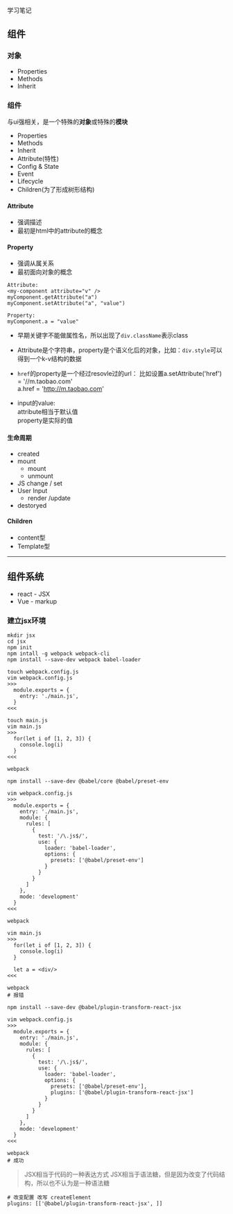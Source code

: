 学习笔记


## 组件

### 对象
- Properties
- Methods
- Inherit

### 组件
与ui强相关，是一个特殊的**对象**或特殊的**模块**  
- Properties
- Methods
- Inherit
- Attribute(特性)
- Config & State
- Event
- Lifecycle
- Children(为了形成树形结构)

#### Attribute
- 强调描述
- 最初是html中的attribute的概念

#### Property
- 强调从属关系
- 最初面向对象的概念

```
Attribute:
<my-component attribute="v" />
myComponent.getAttribute("a")
myComponent.setAttribute("a", "value")

Property:
myComponent.a = "value"
```

- 早期关键字不能做属性名，所以出现了`div.className`表示class

- Attribute是个字符串，property是个语义化后的对象，比如：`div.style`可以得到一个k-v结构的数据

- `href`的property是一个经过resovle过的url：
  比如设置a.setAttribute('href') = '//m.taobao.com'  
  a.href = 'http://m.taobao.com'  

- input的value:  
attribute相当于默认值  
property是实际的值

#### 生命周期
- created
- mount
  - mount
  - unmount 
- JS change / set
- User Input
  - render /update
- destoryed

#### Children
- content型
- Template型

------

## 组件系统
- react - JSX
- Vue - markup

### 建立jsx环境
```
mkdir jsx
cd jsx
npm init
npm intall -g webpack webpack-cli
npm install --save-dev webpack babel-loader

touch webpack.config.js
vim webpack.config.js
>>>
  module.exports = {
    entry: './main.js',
  }
<<<

touch main.js
vim main.js
>>>
  for(let i of [1, 2, 3]) {
    console.log(i)
  }
<<<

webpack

npm install --save-dev @babel/core @babel/preset-env

vim webpack.config.js
>>>
  module.exports = {
    entry: './main.js',
    module: {
      rules: [
        {
          test: '/\.js$/',
          use: {
            loader: 'babel-loader',
            options: {
              presets: ['@babel/preset-env']
            }
          }
        }
      ]
    },
    mode: 'development'
  }
<<<

webpack

vim main.js
>>>
  for(let i of [1, 2, 3]) {
    console.log(i)
  }

  let a = <div/>
<<<

webpack
# 报错

npm install --save-dev @babel/plugin-transform-react-jsx

vim webpack.config.js
>>>
  module.exports = {
    entry: './main.js',
    module: {
      rules: [
        {
          test: '/\.js$/',
          use: {
            loader: 'babel-loader',
            options: {
              presets: ['@babel/preset-env'],
              plugins: ['@babel/plugin-transform-react-jsx']
            }
          }
        }
      ]
    },
    mode: 'development'
  }
<<<

webpack
# 成功
```

> JSX相当于代码的一种表达方式
> JSX相当于语法糖，但是因为改变了代码结构，所以也不认为是一种语法糖
```
# 改变配置 改写 createElement
plugins: [['@babel/plugin-transform-react-jsx', ]]


```